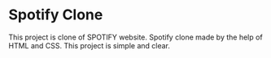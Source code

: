 # Spotify Clone
This project is clone of SPOTIFY  website. Spotify clone made by the help of HTML and CSS.
This project is simple and clear.